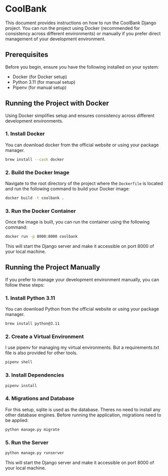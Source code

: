 # CoolBank

This document provides instructions on how to run the CoolBank Django project. You can run the project using Docker (recommended for consistency across different environments) or manually if you prefer direct management of your development environment.

## Prerequisites

Before you begin, ensure you have the following installed on your system:

- Docker (for Docker setup)
- Python 3.11 (for manual setup)
- Pipenv (for manual setup)

## Running the Project with Docker

Using Docker simplifies setup and ensures consistency across different development environments.

### 1. Install Docker

You can download docker from the official website or using your package manager.
```bash
brew install --cask docker
```

### 2. Build the Docker Image

Navigate to the root directory of the project where the `Dockerfile` is located and run the following command to build your Docker image:

```bash
docker build -t coolbank .
```

### 3. Run the Docker Container

Once the image is built, you can run the container using the following command:

```bash
docker run -p 8000:8000 coolbank
```

This will start the Django server and make it accessible on port 8000 of your local machine.

## Running the Project Manually

If you prefer to manage your development environment manually, you can follow these steps:

### 1. Install Python 3.11

You can download Python from the official website or using your package manager.
```bash
brew install python@3.11
```

### 2. Create a Virtual Environment

I use pipenv for managing my virtual environments. But a requirements.txt file is also provided for other tools.

```bash
pipenv shell
```

### 3. Install Dependencies

```bash
pipenv install
```

### 4. Migrations and Database

For this setup, sqlite is used as the database. Theres no need to install any other database engines. Before running the application, migrations need to be applied:

```bash
python manage.py migrate
```

### 5. Run the Server

```bash
python manage.py runserver
```

This will start the Django server and make it accessible on port 8000 of your local machine.